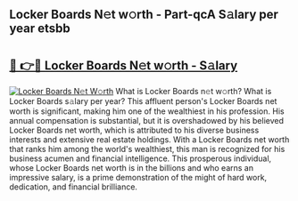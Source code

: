 ## Locker Boards N𝚎t w𝚘rth - Part-qcA S𝚊lary per year etsbb

# <h2><a href="http://gc2bt5z.nevu.top/?p=Locker+Boards">🔗 👉🔴 Locker Boards N𝚎t w𝚘rth - S𝚊lary</a></h2>

[![Locker Boards N𝚎t W𝚘rth](https://i.imgur.com/Oavwk0R.jpeg)](http://gc2bt5z.nevu.top/?p=Locker+Boards)
What is Locker Boards n𝚎t w𝚘rth? What is Locker Boards s𝚊lary per year?
This affluent person's Locker Boards net worth is significant, making him one of the wealthiest in his profession. His annual compensation is substantial, but it is overshadowed by his believed Locker Boards net worth, which is attributed to his diverse business interests and extensive real estate holdings. With a Locker Boards net worth that ranks him among the world's wealthiest, this man is recognized for his business acumen and financial intelligence. This prosperous individual, whose Locker Boards net worth is in the billions and who earns an impressive salary, is a prime demonstration of the might of hard work, dedication, and financial brilliance.
